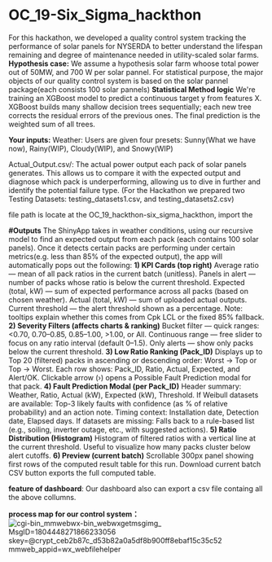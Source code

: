 # OC_19-Six_Sigma_hackthon
For this hackathon, we developed a quality control system tracking the performance of solar panels
for NYSERDA to better understand the lifespan remaining and degree of maintenance needed in utility-scaled solar farms.
**Hypothesis case:**
We assume a hypothesis solar farm whoose total power out of 50MW, and 700 W per solar pannel. For statistical purpose, the major objects of our quality control system is based on the solar pannel package(each consists 100 solar pannels)
**Statistical Method logic**
We're training an XGBoost model to predict a continuous target y from features X. XGBoost builds many shallow decision trees sequentially; each new tree corrects the residual errors of the previous ones. The final prediction is the weighted sum of all trees.

**Your inputs:**
Weather: Users are given four presets: Sunny(What we have now), Rainy(WIP), Cloudy(WIP), and Snowy(WIP)

Actual_Output.csv/: The actual power output each pack of solar panels generates. This allows us to compare it with the expected output and diagnose which pack is underperforming, allowing us to dive in further and identify the potential failure type.
(For the Hackathon we prepared two Testing Datasets: testing_datasets1.csv, and testing_datasets2.csv)

file path is locate at the OC_19_hackthon-six_sigma_hackthon, import the 


**#Outputs**
The ShinyApp takes in weather conditions, using our recursive model to find an expected output from each pack (each contains 100 solar panels). Once it detects certain packs are performing under certain metrics(e.g. less than 85% of the expected output), the app will automatically pops out the following: 
**1) KPI Cards (top right)**
Average ratio — mean of all pack ratios in the current batch (unitless).
Panels in alert — number of packs whose ratio is below the current threshold.
Expected (total, kW) — sum of expected performance across all packs (based on chosen weather).
Actual (total, kW) — sum of uploaded actual outputs.
Current threshold — the alert threshold shown as a percentage.
Note: tooltips explain whether this comes from Cpk LCL or the fixed 85% fallback.
**2) Severity Filters (affects charts & ranking)**
Bucket filter — quick ranges: <0.70, 0.70–0.85, 0.85–1.00, >1.00, or All.
Continuous range — free slider to focus on any ratio interval (default 0–1.5).
Only alerts — show only packs below the current threshold.
**3) Low Ratio Ranking (Pack_ID)**
Displays up to Top 20 (filtered) packs in ascending or descending order:
Worst → Top or Top → Worst.
Each row shows: Pack_ID, Ratio, Actual, Expected, and Alert/OK.
Clickable arrow (›) opens a Possible Fault Prediction modal for that pack.
**4) Fault Prediction Modal (per Pack_ID)**
Header summary: Weather, Ratio, Actual (kW), Expected (kW), Threshold.
If Weibull datasets are available:
Top-3 likely faults with confidence (as % of relative probability) and an action note.
Timing context: Installation date, Detection date, Elapsed days.
If datasets are missing:
Falls back to a rule-based list (e.g., soiling, inverter outage, etc., with suggested actions).
**5) Ratio Distribution (Histogram)**
Histogram of filtered ratios with a vertical line at the current threshold.
Useful to visualize how many packs cluster below alert cutoffs.
**6) Preview (current batch)**
Scrollable 300px panel showing first rows of the computed result table for this run.
Download current batch CSV button exports the full computed table.

**feature of dashboard**:
Our dashboard also can export a csv file containg all the above collumns.

**process map for our control system：**
![_cgi-bin_mmwebwx-bin_webwxgetmsgimg__ MsgID=1804448271866233056 skey=@crypt_ceb2b87c_d53b82a0a5df8b900ff8ebaf15c35c52 mmweb_appid=wx_webfilehelper](https://github.com/user-attachments/assets/50cfbfae-636c-46fe-bc1a-2a681e0e1955)

